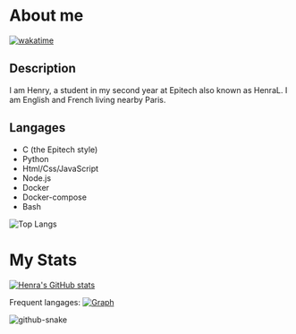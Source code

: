 # About me 
[![wakatime](https://wakatime.com/badge/user/018d3733-67ff-4538-8d3d-cee4bee65e1b.svg)](https://wakatime.com/@018d3733-67ff-4538-8d3d-cee4bee65e1b)
## Description
  I am Henry, a student in my second year at Epitech also known as HenraL.
  I am English and French living nearby Paris.

## Langages
  * C (the Epitech style)
  * Python
  * Html/Css/JavaScript
  * Node.js
  * Docker
  * Docker-compose
  * Bash

![Top Langs](https://github-readme-stats.vercel.app/api/top-langs/?username=HenraL&theme=blue-green&layout=compact)

# My Stats

[![Henra's GitHub stats](https://github-readme-stats.vercel.app/api?username=HenraL&show_icons=true&theme=blue-green)](https://github.com/anuraghazra/github-readme-stats)

Frequent langages:
[![Graph](https://activity-graph.herokuapp.com/graph?username=HenraL&bg_color=0D1117&color=5BCDEC&line=5BCDEC&point=FFFFFF&hide_border=true)]()

<picture>
  <source media="(prefers-color-scheme: dark)" srcset="./dist/github-snake-dark.svg" />
  <source media="(prefers-color-scheme: light)" srcset="./dist/github-snake.svg" />
  <img alt="github-snake" src="github-snake.svg" />
</picture>
